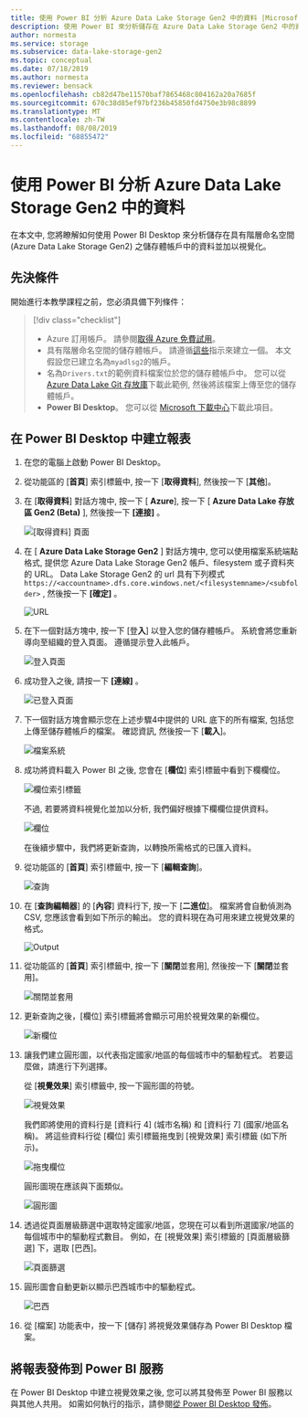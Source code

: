 ```yaml
---
title: 使用 Power BI 分析 Azure Data Lake Storage Gen2 中的資料 |Microsoft Docs
description: 使用 Power BI 來分析儲存在 Azure Data Lake Storage Gen2 中的資料
author: normesta
ms.service: storage
ms.subservice: data-lake-storage-gen2
ms.topic: conceptual
ms.date: 07/18/2019
ms.author: normesta
ms.reviewer: bensack
ms.openlocfilehash: cb82d47be11570baf7865468c804162a20a7685f
ms.sourcegitcommit: 670c38d85ef97bf236b45850fd4750e3b98c8899
ms.translationtype: MT
ms.contentlocale: zh-TW
ms.lasthandoff: 08/08/2019
ms.locfileid: "68855472"
---
```

# <a name="analyze-data-in-azure-data-lake-storage-gen2-by-using-power-bi"></a>使用 Power BI 分析 Azure Data Lake Storage Gen2 中的資料

在本文中, 您將瞭解如何使用 Power BI Desktop 來分析儲存在具有階層命名空間 (Azure Data Lake Storage Gen2) 之儲存體帳戶中的資料並加以視覺化。

## <a name="prerequisites"></a>先決條件

開始進行本教學課程之前，您必須具備下列條件：

> [!div class="checklist"]
> * Azure 訂用帳戶。 請參閱[取得 Azure 免費試用](https://azure.microsoft.com/pricing/free-trial/)。
> * 具有階層命名空間的儲存體帳戶。 請遵循[這些](data-lake-storage-quickstart-create-account.md)指示來建立一個。
> 本文假設您已建立名為`myadlsg2`的帳戶。
> * 名為`Drivers.txt`的範例資料檔案位於您的儲存體帳戶中。
> 您可以從[Azure Data Lake Git 存放庫](https://github.com/Azure/usql/tree/master/Examples/Samples/Data/AmbulanceDataDrivers.txt)下載此範例, 然後將該檔案上傳至您的儲存體帳戶。
> * **Power BI Desktop**。 您可以從 [Microsoft 下載中心](https://www.microsoft.com/download/details.aspx?id=45331)下載此項目。 

## <a name="create-a-report-in-power-bi-desktop"></a>在 Power BI Desktop 中建立報表

1. 在您的電腦上啟動 Power BI Desktop。
2. 從功能區的 [**首頁**] 索引標籤中, 按一下 [**取得資料**], 然後按一下 [**其他**]。
3. 在 [**取得資料**] 對話方塊中, 按一下 [ **Azure**], 按一下 [ **Azure Data Lake 存放區 Gen2 (Beta)** ], 然後按一下 **[連接]** 。

    ![[取得資料] 頁面](media/data-lake-storage-use-power-bi/get-data-page.png)

4. 在 [ **Azure Data Lake Storage Gen2** ] 對話方塊中, 您可以使用檔案系統端點格式, 提供您 Azure Data Lake Storage Gen2 帳戶、filesystem 或子資料夾的 URL。 Data Lake Storage Gen2 的 url 具有下列模式`https://<accountname>.dfs.core.windows.net/<filesystemname>/<subfolder>` , 然後按一下 **[確定]** 。

    ![URL](media/data-lake-storage-use-power-bi/adls-url.png)

5. 在下一個對話方塊中, 按一下 [登**入**] 以登入您的儲存體帳戶。 系統會將您重新導向至組織的登入頁面。 遵循提示登入此帳戶。

    ![登入頁面](media/data-lake-storage-use-power-bi/sign-in.png)

6. 成功登入之後, 請按一下 **[連線]** 。

    ![已登入頁面](media/data-lake-storage-use-power-bi/signed-in.png)

7. 下一個對話方塊會顯示您在上述步驟4中提供的 URL 底下的所有檔案, 包括您上傳至儲存體帳戶的檔案。 確認資訊, 然後按一下 [**載入**]。

    ![檔案系統](media/data-lake-storage-use-power-bi/file-systems.png)

8. 成功將資料載入 Power BI 之後, 您會在 [**欄位**] 索引標籤中看到下欄欄位。

    ![欄位索引標籤](media/data-lake-storage-use-power-bi/fields.png)

    不過, 若要將資料視覺化並加以分析, 我們偏好根據下欄欄位提供資料。

    ![欄位](media/data-lake-storage-use-power-bi/preferred-fields.png)

    在後續步驟中，我們將更新查詢，以轉換所需格式的已匯入資料。

9. 從功能區的 [**首頁**] 索引標籤中, 按一下 [**編輯查詢**]。

    ![查詢](media/data-lake-storage-use-power-bi/queries.png)

10. 在 [**查詢編輯器**] 的 [**內容**] 資料行下, 按一下 [**二進位**]。 檔案將會自動偵測為 CSV, 您應該會看到如下所示的輸出。 您的資料現在為可用來建立視覺效果的格式。

    ![Output](media/data-lake-storage-use-power-bi/binary.png)

11. 從功能區的 [**首頁**] 索引標籤中, 按一下 [**關閉**並套用], 然後按一下 [**關閉**並套用]。

    ![關閉並套用](media/data-lake-storage-use-power-bi/close-apply.png)

12. 更新查詢之後，[欄位] 索引標籤將會顯示可用於視覺效果的新欄位。

    ![新欄位](media/data-lake-storage-use-power-bi/new-fields.png)

13. 讓我們建立圓形圖，以代表指定國家/地區的每個城市中的驅動程式。 若要這麼做，請進行下列選擇。

    從 [**視覺效果**] 索引標籤中, 按一下圓形圖的符號。

    ![視覺效果](media/data-lake-storage-use-power-bi/visualizations.png)

    我們即將使用的資料行是 [資料行 4] (城市名稱) 和 [資料行 7] (國家/地區名稱)。 將這些資料行從 [欄位] 索引標籤拖曳到 [視覺效果] 索引標籤 (如下所示)。

    ![拖曳欄位](media/data-lake-storage-use-power-bi/visualizations-drag-fields.png)

    圓形圖現在應該與下面類似。

    ![圓形圖](media/data-lake-storage-use-power-bi/pie-chart.png)

14. 透過從頁面層級篩選中選取特定國家/地區，您現在可以看到所選國家/地區的每個城市中的驅動程式數目。 例如，在 [視覺效果] 索引標籤的 [頁面層級篩選] 下，選取 [巴西]。

    ![頁面篩選](media/data-lake-storage-use-power-bi/page-filters.png)

15. 圓形圖會自動更新以顯示巴西城市中的驅動程式。

    ![巴西](media/data-lake-storage-use-power-bi/pie-chart-updated.png)

16. 從 [檔案] 功能表中，按一下 [儲存] 將視覺效果儲存為 Power BI Desktop 檔案。

## <a name="publish-report-to-power-bi-service"></a>將報表發佈到 Power BI 服務

在 Power BI Desktop 中建立視覺效果之後, 您可以將其發佈至 Power BI 服務以與其他人共用。 如需如何執行的指示，請參閱[從 Power BI Desktop 發佈](https://powerbi.microsoft.com/documentation/powerbi-desktop-upload-desktop-files/)。